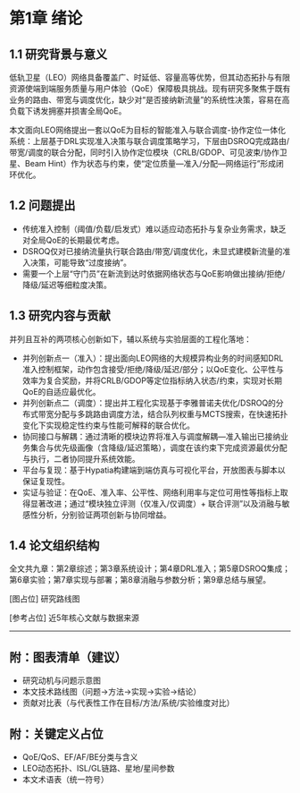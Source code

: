 # 第1章 绪论

## 1.1 研究背景与意义

低轨卫星（LEO）网络具备覆盖广、时延低、容量高等优势，但其动态拓扑与有限资源使端到端服务质量与用户体验（QoE）保障极具挑战。现有研究多聚焦于既有业务的路由、带宽与调度优化，缺少对“是否接纳新流量”的系统性决策，容易在高负载下诱发拥塞并损害全局QoE。

本文面向LEO网络提出一套以QoE为目标的智能准入与联合调度-协作定位一体化系统：上层基于DRL实现准入决策与联合调度策略学习，下层由DSROQ完成路由/带宽/调度的联合分配，同时引入协作定位模块（CRLB/GDOP、可见波束/协作卫星、Beam Hint）作为状态与约束，使“定位质量—准入/分配—网络运行”形成闭环优化。

## 1.2 问题提出

- 传统准入控制（阈值/负载/启发式）难以适应动态拓扑与复杂业务需求，缺乏对全局QoE的长期最优考虑。
- DSROQ仅对已接纳流量执行联合路由/带宽/调度优化，未显式建模新流量的准入决策，可能导致“过度接纳”。
- 需要一个上层“守门员”在新流到达时依据网络状态与QoE影响做出接纳/拒绝/降级/延迟等细粒度决策。

## 1.3 研究内容与贡献

并列且互补的两项核心创新如下，辅以系统与实验层面的工程化落地：

- 并列创新点一（准入）：提出面向LEO网络的大规模异构业务的时间感知DRL准入控制框架，动作包含接受/拒绝/降级/延迟/部分；以QoE变化、公平性与效率为复合奖励，并将CRLB/GDOP等定位指标纳入状态/约束，实现对长期QoE的自适应最优化。
- 并列创新点二（调度）：提出并工程化实现基于李雅普诺夫优化/DSROQ的分布式带宽分配与多跳路由调度方法，结合队列权重与MCTS搜索，在快速拓扑变化下实现稳定性约束与性能可解释的联合优化。
- 协同接口与解耦：通过清晰的模块边界将准入与调度解耦—准入输出已接纳业务集合与优先级画像（含降级/延迟策略），调度在该约束下完成资源最优分配与执行，二者协同提升系统效能。
- 平台与复现：基于Hypatia构建端到端仿真与可视化平台，开放图表与脚本以保证复现性。
- 实证与验证：在QoE、准入率、公平性、网络利用率与定位可用性等指标上取得显著改进；通过“模块独立评测（仅准入/仅调度）+ 联合评测”以及消融与敏感性分析，分别验证两项创新与协同增益。

## 1.4 论文组织结构

全文共九章：第2章综述；第3章系统设计；第4章DRL准入；第5章DSROQ集成；第6章实验；第7章实现与部署；第8章消融与参数分析；第9章总结与展望。

[图占位] 研究路线图

[参考占位] 近5年核心文献与数据来源

---

## 附：图表清单（建议）
- 研究动机与问题示意图
- 本文技术路线图（问题→方法→实现→实验→结论）
- 贡献对比表（与代表性工作在目标/方法/系统/实验维度对比）

## 附：关键定义占位
- QoE/QoS、EF/AF/BE分类与含义
- LEO动态拓扑、ISL/GL链路、星地/星间参数
- 本文术语表（统一符号）
